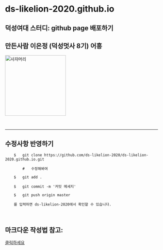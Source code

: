# ds-likelion-2020.github.io

## 덕성여대 스터디: github page 배포하기
## 만든사람 이은정 (덕성멋사 8기) 어흥


<img src='static/likelionds.png' alt='사자머리' width='200px' height='200px'></img>

<br/>
<hr/>

## <b>수정사항 반영하기</b>

        $   git clone https://github.com/ds-likelion-2020/ds-likelion-2020.github.io.git
        
            #   수정해봐여

        $   git add .

        $   git commit -m '커밋 메세지'

        $   git push origin master
        
        를 입력하면 ds-likelion-2020에서 확인할 수 있습니다.
<br/>

## 마크다운 작성법 참고:

[클릭하세요](https://gist.github.com/ihoneymon/652be052a0727ad59601#this-is-an-h1)
